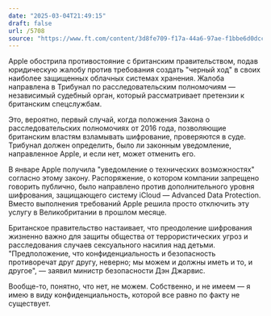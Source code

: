 ```yaml
---
date: "2025-03-04T21:49:15"
draft: false
url: /5708
source: "https://www.ft.com/content/3d8fe709-f17a-44a6-97ae-f1bbe6d0dccd"
---
```


Apple обострила противостояние с британским правительством, подав юридическую жалобу против требования создать "черный ход" в своих наиболее защищенных облачных системах хранения. Жалоба направлена в Трибунал по расследовательским полномочиям — независимый судебный орган, который рассматривает претензии к британским спецслужбам.

Это, вероятно, первый случай, когда положения Закона о расследовательских полномочиях от 2016 года, позволяющие британским властям взламывать шифрование, проверяются в суде. Трибунал должен определить, было ли законным уведомление, направленное Apple, и если нет, может отменить его.

В январе Apple получила "уведомление о технических возможностях" согласно этому закону. Распоряжение, о котором компании запрещено говорить публично, было направлено против дополнительного уровня шифрования, защищающего систему iCloud — Advanced Data Protection. Вместо выполнения требований Apple решила просто отключить эту услугу в Великобритании в прошлом месяце.

Британское правительство настаивает, что преодоление шифрования жизненно важно для защиты общества от террористических угроз и расследования случаев сексуального насилия над детьми. "Предположение, что конфиденциальность и безопасность противоречат друг другу, неверно; мы можем и должны иметь и то, и другое", — заявил министр безопасности Дэн Джарвис.

Вообще-то, понятно, что нет, не можем. Собственно, и не имеем — я имею в виду конфиденциальность, которой все равно по факту не существует.